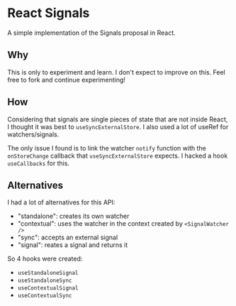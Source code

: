 # React Signals

A simple implementation of the Signals proposal in React.

## Why

This is only to experiment and learn. I don't expect to improve on this. Feel free to fork and continue experimenting!

## How

Considering that signals are single pieces of state that are not inside React, I thought it was best to `useSyncExternalStore`.
I also used a lot of useRef for watchers/signals.

The only issue I found is to link the watcher `notify` function with the `onStoreChange` callback that `useSyncExternalStore` expects. I hacked a hook `useCallbacks` for this.

## Alternatives

I had a lot of alternatives for this API:

* "standalone": creates its own watcher
* "contextual": uses the watcher in the context created by `<SignalWatcher />`
* "sync": accepts an external signal
* "signal": reates a signal and returns it

So 4 hooks were created:

* `useStandaloneSignal`
* `useStandaloneSync`
* `useContextualSignal`
* `useContextualSync`
